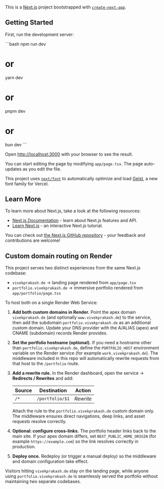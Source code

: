 This is a [Next.js](https://nextjs.org) project bootstrapped with [`create-next-app`](https://nextjs.org/docs/app/api-reference/cli/create-next-app).

## Getting Started

First, run the development server:

\`\`\`bash
npm run dev
# or
yarn dev
# or
pnpm dev
# or
bun dev
\`\`\`

Open [http://localhost:3000](http://localhost:3000) with your browser to see the result.

You can start editing the page by modifying `app/page.tsx`. The page auto-updates as you edit the file.

This project uses [`next/font`](https://nextjs.org/docs/app/building-your-application/optimizing/fonts) to automatically optimize and load [Geist](https://vercel.com/font), a new font family for Vercel.

## Learn More

To learn more about Next.js, take a look at the following resources:

- [Next.js Documentation](https://nextjs.org/docs) - learn about Next.js features and API.
- [Learn Next.js](https://nextjs.org/learn) - an interactive Next.js tutorial.

You can check out [the Next.js GitHub repository](https://github.com/vercel/next.js) - your feedback and contributions are welcome!

## Custom domain routing on Render

This project serves two distinct experiences from the same Next.js codebase:

- `vivekprakash.de` → landing page rendered from `app/page.tsx`
- `portfolio.vivekprakash.de` → immersive portfolio rendered from `app/portfolio/page.tsx`

To host both on a single Render Web Service:

1. **Add both custom domains in Render.** Point the apex domain `vivekprakash.de` (and optionally `www.vivekprakash.de`) to the service, then add the subdomain `portfolio.vivekprakash.de` as an additional custom domain. Update your DNS provider with the A/ALIAS (apex) and CNAME (subdomain) records Render provides.
2. **Set the portfolio hostname (optional).** If you need a hostname other than `portfolio.vivekprakash.de`, define the `PORTFOLIO_HOST` environment variable on the Render service (for example `work.vivekprakash.de`). The middleware included in this repo will automatically rewrite requests from that host to the `/portfolio` route.
3. **Add a rewrite rule.** In the Render dashboard, open the service → **Redirects / Rewrites** and add:

   | Source | Destination | Action |
   | ------ | ----------- | ------ |
   | `/*`   | `/portfolio/$1` | _Rewrite_ |

   Attach the rule to the `portfolio.vivekprakash.de` custom domain only. The middleware ensures direct navigations, deep links, and asset requests resolve correctly.
4. **Optional: configure cross-links.** The portfolio header links back to the main site. If your apex domain differs, set `NEXT_PUBLIC_HOME_ORIGIN` (for example `https://example.com`) so the link resolves correctly in production.
5. **Deploy once.** Redeploy (or trigger a manual deploy) so the middleware and domain configuration take effect.

Visitors hitting `vivekprakash.de` stay on the landing page, while anyone using `portfolio.vivekprakash.de` is seamlessly served the portfolio without maintaining two separate codebases.
